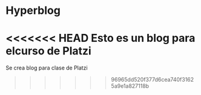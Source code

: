 # Hyperblog
<<<<<<< HEAD
Esto es un blog para elcurso de Platzi
=======
Se crea blog para clase de Platzi
>>>>>>> 96965dd520f377d6cea740f31625a9e1a827118b
